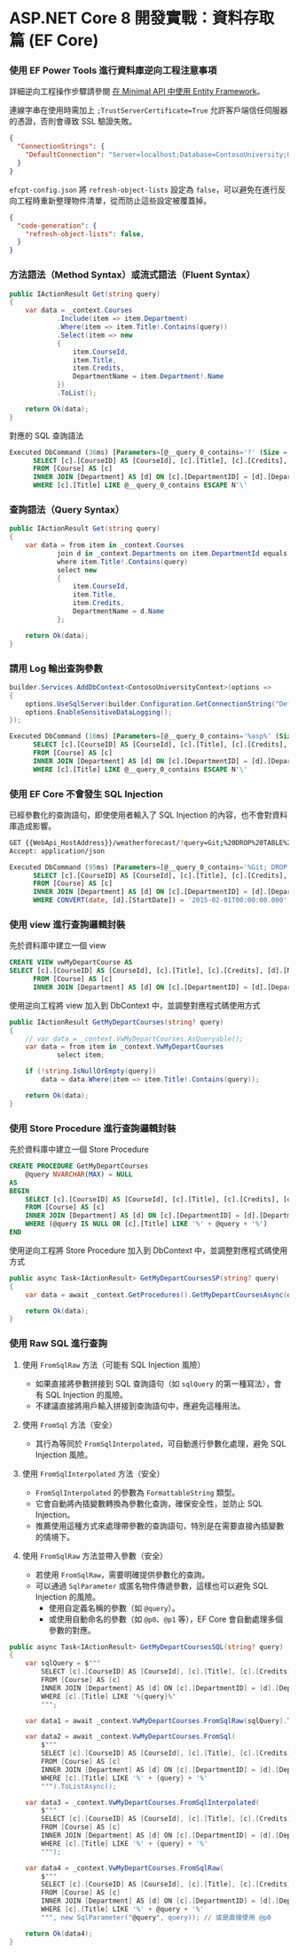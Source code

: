 # ASP.NET Core 8 開發實戰：資料存取篇 (EF Core)

### **使用 EF Power Tools 進行資料庫逆向工程注意事項**

詳細逆向工程操作步驟請參閱 [在 Minimal API 中使用 Entity Framework](https://github.com/KlayRhapsody/aspnet-core8-day2?tab=readme-ov-file#%E5%9C%A8-minimal-api-%E4%B8%AD%E4%BD%BF%E7%94%A8-entity-framework)。

連線字串在使用時需加上 `;TrustServerCertificate=True` 允許客戶端信任伺服器的憑證，否則會導致 SSL 驗證失敗。

```json
{
  "ConnectionStrings": {
    "DefaultConnection": "Server=localhost;Database=ContosoUniversity;User Id=XX;Password=XXXXXXX;Encrypt=true;TrustServerCertificate=True"
  }
}
```

`efcpt-config.json` 將 `refresh-object-lists` 設定為 `false`，可以避免在進行反向工程時重新整理物件清單，從而防止這些設定被覆蓋掉。

```json
{
  "code-generation": {
    "refresh-object-lists": false,
  }
}
```


### **方法語法（Method Syntax）或流式語法（Fluent Syntax）**

```csharp
public IActionResult Get(string query)
{
    var data = _context.Courses
            .Include(item => item.Department)
            .Where(item => item.Title!.Contains(query))
            .Select(item => new
            {
                item.CourseId,
                item.Title,
                item.Credits,
                DepartmentName = item.Department!.Name
            })
            .ToList();

    return Ok(data);
}
```

對應的 SQL 查詢語法

```SQL
Executed DbCommand (36ms) [Parameters=[@__query_0_contains='?' (Size = 50)], CommandType='Text', CommandTimeout='30']
      SELECT [c].[CourseID] AS [CourseId], [c].[Title], [c].[Credits], [d].[Name] AS [DepartmentName]
      FROM [Course] AS [c]
      INNER JOIN [Department] AS [d] ON [c].[DepartmentID] = [d].[DepartmentID]
      WHERE [c].[Title] LIKE @__query_0_contains ESCAPE N'\'
```


### **查詢語法（Query Syntax）**

```csharp
public IActionResult Get(string query)
{
    var data = from item in _context.Courses
            join d in _context.Departments on item.DepartmentId equals d.DepartmentId
            where item.Title!.Contains(query)
            select new
            {
                item.CourseId,
                item.Title,
                item.Credits,
                DepartmentName = d.Name
            };

    return Ok(data);
}
```


### **請用 Log 輸出查詢參數**

```csharp
builder.Services.AddDbContext<ContosoUniversityContext>(options => 
{
    options.UseSqlServer(builder.Configuration.GetConnectionString("DefaultConnection"));
    options.EnableSensitiveDataLogging();
});
```

```sql
Executed DbCommand (16ms) [Parameters=[@__query_0_contains='%asp%' (Size = 50)], CommandType='Text', CommandTimeout='30']
      SELECT [c].[CourseID] AS [CourseId], [c].[Title], [c].[Credits], [d].[Name] AS [DepartmentName]
      FROM [Course] AS [c]
      INNER JOIN [Department] AS [d] ON [c].[DepartmentID] = [d].[DepartmentID]
      WHERE [c].[Title] LIKE @__query_0_contains ESCAPE N'\'
```


### **使用 EF Core 不會發生 SQL Injection**

已經參數化的查詢語句，即使使用者輸入了 SQL Injection 的內容，也不會對資料庫造成影響。

```bash
GET {{WebApi_HostAddress}}/weatherforecast/?query=Git;%20DROP%20TABLE%20Course
Accept: application/json
```

```sql
Executed DbCommand (95ms) [Parameters=[@__query_0_contains='%Git; DROP TABLE Course%' (Size = 50)], CommandType='Text', CommandTimeout='30']
      SELECT [c].[CourseID] AS [CourseId], [c].[Title], [c].[Credits], [d].[Name] AS [DepartmentName]
      FROM [Course] AS [c]
      INNER JOIN [Department] AS [d] ON [c].[DepartmentID] = [d].[DepartmentID]
      WHERE CONVERT(date, [d].[StartDate]) = '2015-02-01T00:00:00.000' AND [c].[Title] LIKE @__query_0_contains ESCAPE N'\'
```


### **使用 view 進行查詢邏輯封裝**

先於資料庫中建立一個 view

```sql
CREATE VIEW vwMyDepartCourse AS
SELECT [c].[CourseID] AS [CourseId], [c].[Title], [c].[Credits], [d].[Name] AS [DepartmentName]
      FROM [Course] AS [c]
      INNER JOIN [Department] AS [d] ON [c].[DepartmentID] = [d].[DepartmentID]
```

使用逆向工程將 view 加入到 DbContext 中，並調整對應程式碼使用方式

```csharp
public IActionResult GetMyDepartCourses(string? query)
{
    // var data = _context.VwMyDepartCourses.AsQueryable();
    var data = from item in _context.VwMyDepartCourses
            select item;

    if (!string.IsNullOrEmpty(query))
        data = data.Where(item => item.Title!.Contains(query));

    return Ok(data);
}
```


### **使用 Store Procedure 進行查詢邏輯封裝**

先於資料庫中建立一個 Store Procedure

```sql
CREATE PROCEDURE GetMyDepartCourses
    @query NVARCHAR(MAX) = NULL
AS
BEGIN
    SELECT [c].[CourseID] AS [CourseId], [c].[Title], [c].[Credits], [d].[Name] AS [DepartmentName]
    FROM [Course] AS [c]
    INNER JOIN [Department] AS [d] ON [c].[DepartmentID] = [d].[DepartmentID]
    WHERE (@query IS NULL OR [c].[Title] LIKE '%' + @query + '%')
END
```

使用逆向工程將 Store Procedure 加入到 DbContext 中，並調整對應程式碼使用方式

```csharp
public async Task<IActionResult> GetMyDepartCoursesSP(string? query)
{
    var data = await _context.GetProcedures().GetMyDepartCoursesAsync(query);

    return Ok(data);
}
```


### **使用 Raw SQL 進行查詢**

1. 使用 `FromSqlRaw` 方法（可能有 SQL Injection 風險）
   - 如果直接將參數拼接到 SQL 查詢語句（如 `sqlQuery` 的第一種寫法），會有 SQL Injection 的風險。
   - 不建議直接將用戶輸入拼接到查詢語句中，應避免這種用法。

2. 使用 `FromSql` 方法（安全）
   - 其行為等同於 `FromSqlInterpolated`，可自動進行參數化處理，避免 SQL Injection 風險。

3. 使用 `FromSqlInterpolated` 方法（安全）
   - `FromSqlInterpolated` 的參數為 `FormattableString` 類型。
   - 它會自動將內插變數轉換為參數化查詢，確保安全性，並防止 SQL Injection。
   - 推薦使用這種方式來處理帶參數的查詢語句，特別是在需要直接內插變數的情境下。

4. 使用 `FromSqlRaw` 方法並帶入參數（安全）
   - 若使用 `FromSqlRaw`，需要明確提供參數化的查詢。
   - 可以通過 `SqlParameter` 或匿名物件傳遞參數，這樣也可以避免 SQL Injection 的風險。
     - 使用自定義名稱的參數（如 `@query`）。
     - 或使用自動命名的參數（如 `@p0`、`@p1` 等），EF Core 會自動處理多個參數的對應。


```csharp
public async Task<IActionResult> GetMyDepartCoursesSQL(string? query)
{
    var sqlQuery = $"""
        SELECT [c].[CourseID] AS [CourseId], [c].[Title], [c].[Credits], [d].[Name] AS [DepartmentName]
        FROM [Course] AS [c]
        INNER JOIN [Department] AS [d] ON [c].[DepartmentID] = [d].[DepartmentID]
        WHERE [c].[Title] LIKE '%{query}%'
        """;

    var data1 = await _context.VwMyDepartCourses.FromSqlRaw(sqlQuery).ToListAsync();

    var data2 = await _context.VwMyDepartCourses.FromSql(
        $"""
        SELECT [c].[CourseID] AS [CourseId], [c].[Title], [c].[Credits], [d].[Name] AS [DepartmentName]
        FROM [Course] AS [c]
        INNER JOIN [Department] AS [d] ON [c].[DepartmentID] = [d].[DepartmentID]
        WHERE [c].[Title] LIKE '%' + {query} + '%'
        """).ToListAsync();

    var data3 = _context.VwMyDepartCourses.FromSqlInterpolated(
        $"""
        SELECT [c].[CourseID] AS [CourseId], [c].[Title], [c].[Credits], [d].[Name] AS [DepartmentName]
        FROM [Course] AS [c]
        INNER JOIN [Department] AS [d] ON [c].[DepartmentID] = [d].[DepartmentID]
        WHERE [c].[Title] LIKE '%' + {query} + '%'
        """);

    var data4 = _context.VwMyDepartCourses.FromSqlRaw(
        $"""
        SELECT [c].[CourseID] AS [CourseId], [c].[Title], [c].[Credits], [d].[Name] AS [DepartmentName]
        FROM [Course] AS [c]
        INNER JOIN [Department] AS [d] ON [c].[DepartmentID] = [d].[DepartmentID]
        WHERE [c].[Title] LIKE '%' + @query + '%'
        """, new SqlParameter("@query", query)); // 或是直接使用 @p0

    return Ok(data4);
}
```





